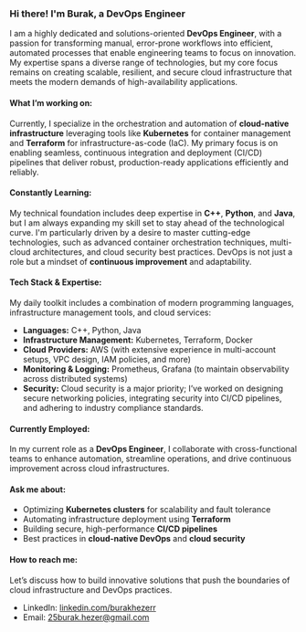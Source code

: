 ### Hi there! I'm Burak, a DevOps Engineer

I am a highly dedicated and solutions-oriented **DevOps Engineer**, with a passion for transforming manual, error-prone workflows into efficient, automated processes that enable engineering teams to focus on innovation. My expertise spans a diverse range of technologies, but my core focus remains on creating scalable, resilient, and secure cloud infrastructure that meets the modern demands of high-availability applications.

#### What I’m working on:
Currently, I specialize in the orchestration and automation of **cloud-native infrastructure** leveraging tools like **Kubernetes** for container management and **Terraform** for infrastructure-as-code (IaC). My primary focus is on enabling seamless, continuous integration and deployment (CI/CD) pipelines that deliver robust, production-ready applications efficiently and reliably.

#### Constantly Learning:
My technical foundation includes deep expertise in **C++**, **Python**, and **Java**, but I am always expanding my skill set to stay ahead of the technological curve. I'm particularly driven by a desire to master cutting-edge technologies, such as advanced container orchestration techniques, multi-cloud architectures, and cloud security best practices. DevOps is not just a role but a mindset of **continuous improvement** and adaptability.

#### Tech Stack & Expertise:
My daily toolkit includes a combination of modern programming languages, infrastructure management tools, and cloud services:
- **Languages:** C++, Python, Java
- **Infrastructure Management:** Kubernetes, Terraform, Docker
- **Cloud Providers:** AWS (with extensive experience in multi-account setups, VPC design, IAM policies, and more)
- **Monitoring & Logging:** Prometheus, Grafana (to maintain observability across distributed systems)
- **Security:** Cloud security is a major priority; I’ve worked on designing secure networking policies, integrating security into CI/CD pipelines, and adhering to industry compliance standards.

#### Currently Employed:
In my current role as a **DevOps Engineer**, I collaborate with cross-functional teams to enhance automation, streamline operations, and drive continuous improvement across cloud infrastructures.

#### Ask me about:
- Optimizing **Kubernetes clusters** for scalability and fault tolerance
- Automating infrastructure deployment using **Terraform**
- Building secure, high-performance **CI/CD pipelines**
- Best practices in **cloud-native DevOps** and **cloud security**

#### How to reach me:
Let’s discuss how to build innovative solutions that push the boundaries of cloud infrastructure and DevOps practices.
- LinkedIn: [linkedin.com/burakhezerr](https://www.linkedin.com/burakhezerr)
- Email: 25burak.hezer@gmail.com
